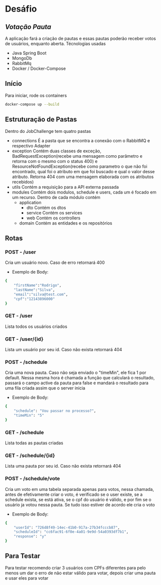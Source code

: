 # Desáfio
## _Votação Pauta_

A aplicação fará a criação de pautas e essas pautas poderão receber votos de usuários, enquanto aberta.
Técnologias usadas

- Java Spring Boot
- MongoDb
- RabbitMq
- Docker / Docker-Compose

## Início
Para iniciar, rode os containers
```sh
docker-compose up --build
```

## Estruturação de Pastas
Dentro do JobChallenge tem  quatro pastas
 - connections
    É a pasta que se encontra a conexão com o RabbitMQ e respectivo Adapter
 - exception
    Contém duas classes de exceção, BadRequestException(recebe uma mensagem como parâmetro e retorna com o mesmo com o status 400) e ResourceNotFoundException(recebe como parametro o que não foi encontrado, qual foi o atributo em que foi buscado e qual o valor desse atributo. Retorna 404 com uma mensagem elaborada com os atributos recebidos)
 - utils
    Contém  a requisição para a API externa passada
 - modules
    Contém dois modulos, schedule e users, cada um é focado em um recurso. Dentro de cada módulo contém 
    - application
        - dto
            Contém os dtos
        - service
            Contém os services
        - web
            Contém os controllers
    - domain
        Contém as entidades e os repositórios


## Rotas
### POST - /user
Cria um usuário novo. Caso de erro retornará 400
- Exemplo de Body:
```sh
{	
	"firstName":"Rodrigo",
    "lastName":"Silva",
    "email":"silva@test.com",
    "cpf":"12143896000"
}
```
### GET - /user
Lista todos os usuários criados

### GET - /user/{id}
Lista um usuário por seu id. Caso não exista retornará 404

### POST - /schedule
Cria uma nova pauta. Caso não seja enviado o "timeMin", ele fica 1 por default. Nessa mesma hora é chamada a função que calculará o resultado, passará o campo active da pauta para false e mandará o resultado para uma fila criada assim que o server inicia
- Exemplo de Body:
```sh
{
	"schedule": "Vou passar no processo?",
	"timeMin": "5"
} 
```

### GET - /schedule
Lista todas as pautas criadas

### GET - /schedule/{id}
Lista uma pauta por seu id. Caso não exista retornará 404

### POST - /schedule/vote
Cria um voto em uma tabela separada apenas para votos, nessa chamada, antes de efetivamente criar o voto, é verificado se o user existe, se a schedule exista, se está ativa, se o cpf do usuário é válido, e por fim se o usuário ja votou nessa pauta. Se tudo isso estiver de acordo ele cria o voto
- Exemplo de Body:
```sh
{
	"userId": "726d8f49-14ec-41b0-917a-27b34fcccb87",
	"scheduleId": "cc6fac91-6f0e-4a01-9e9d-54a0393df7b1",
	"response": "y"
} 
```


## Para Testar
Para testar recomendo criar 3 usuários com CPFs diferentes para pelo menos um dar o erro de não estar válido para votar, depois criar uma pauta e usar eles para votar